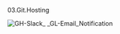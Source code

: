 03.Git.Hosting



![GH-Slack_ _GL-Email_Notification](https://user-images.githubusercontent.com/48737125/206880877-6e12b473-7d8f-4167-a1a5-b355f74662ca.PNG)

